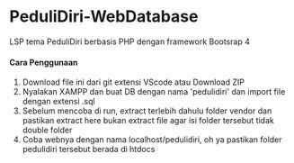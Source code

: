 # PeduliDiri-WebDatabase
LSP tema PeduliDiri berbasis PHP dengan framework Bootsrap 4

<h4><B>Cara Penggunaan</B></h4>

1. Download file ini dari git extensi VScode atau Download ZIP
2. Nyalakan XAMPP dan buat DB dengan nama 'pedulidiri' dan import file dengan extensi .sql
3. Sebelum mencoba di run, extract terlebih dahulu folder vendor dan pastikan extract here bukan extract file agar isi folder tersebut tidak double folder
4. Coba webnya dengan nama localhost/pedulidiri, oh ya pastikan folder pedulidiri tersebut berada di htdocs

